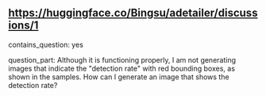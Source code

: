 ## https://huggingface.co/Bingsu/adetailer/discussions/1

contains_question: yes

question_part: Although it is functioning properly, I am not generating images that indicate the "detection rate" with red bounding boxes, as shown in the samples. How can I generate an image that shows the detection rate?